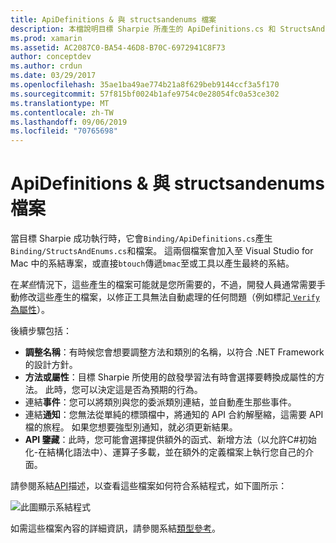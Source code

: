 ```yaml
---
title: ApiDefinitions & 與 structsandenums 檔案
description: 本檔說明目標 Sharpie 所產生的 ApiDefinitions.cs 和 StructsAndEnums.cs 檔案。 然後，這些檔案會用來從C#存取目標-C 程式碼。
ms.prod: xamarin
ms.assetid: AC2087C0-BA54-46D8-B70C-6972941C8F73
author: conceptdev
ms.author: crdun
ms.date: 03/29/2017
ms.openlocfilehash: 35ae1ba49ae774b21a8f629beb9144ccf3a5f170
ms.sourcegitcommit: 57f815bf0024b1afe9754c0e28054fc0a53ce302
ms.translationtype: MT
ms.contentlocale: zh-TW
ms.lasthandoff: 09/06/2019
ms.locfileid: "70765698"
---
```

# <a name="apidefinitions--structsandenums-files"></a>ApiDefinitions & 與 structsandenums 檔案

當目標 Sharpie 成功執行時，它會`Binding/ApiDefinitions.cs`產生`Binding/StructsAndEnums.cs`和檔案。
這兩個檔案會加入至 Visual Studio for Mac 中的系結專案，或直接`btouch`傳遞`bmac`至或工具以產生最終的系結。

在*某些*情況下，這些產生的檔案可能就是您所需要的，不過，開發人員通常需要手動修改這些產生的檔案，以修正工具無法自動處理的任何問題（例如標記[ `Verify`為屬性](~/cross-platform/macios/binding/objective-sharpie/platform/verify.md)）。

後續步驟包括：

- **調整名稱**：有時候您會想要調整方法和類別的名稱，以符合 .NET Framework 的設計方針。
- **方法或屬性**：目標 Sharpie 所使用的啟發學習法有時會選擇要轉換成屬性的方法。 此時，您可以決定這是否為預期的行為。
- 連結**事件**：您可以將類別與您的委派類別連結，並自動產生那些事件。
- 連結**通知**：您無法從單純的標頭檔中，將通知的 API 合約解壓縮，這需要 API 檔的旅程。 如果您想要強型別通知，就必須更新結果。
- **API 鑒藏**：此時，您可能會選擇提供額外的函式、新增方法（以允許C#初始化-在結構化語法中）、運算子多載，並在額外的定義檔案上執行您自己的介面。

請參閱系結[API](~/cross-platform/macios/binding/objective-c-libraries.md)描述，以查看這些檔案如何符合系結程式，如下圖所示：

![](apidefinitions-structsandenums-images/binding-flowchart.png "此圖顯示系結程式")

如需這些檔案內容的詳細資訊，請參閱系結[類型參考](~/cross-platform/macios/binding/binding-types-reference.md)。
